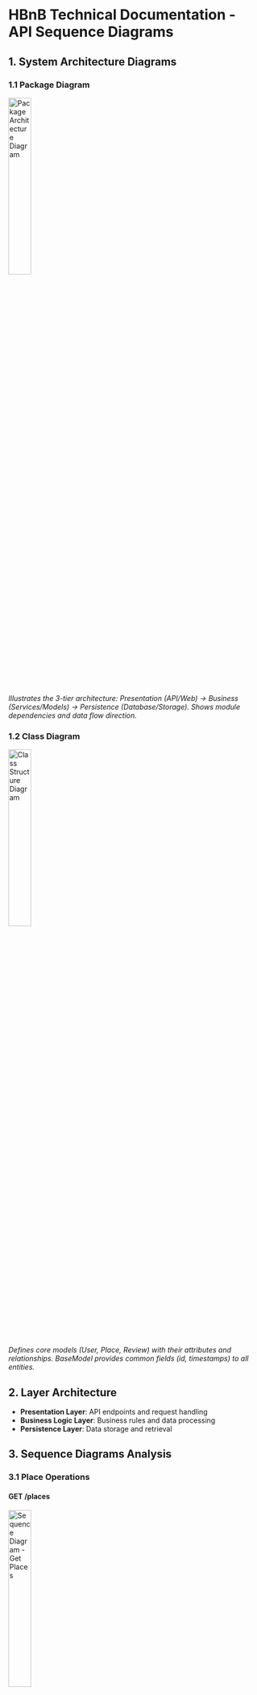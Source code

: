 # HBnB Technical Documentation - API Sequence Diagrams

## 1. System Architecture Diagrams

### 1.1 Package Diagram

<img src="package_diagram.png" width="30%" alt="Package Architecture Diagram">

*Illustrates the 3-tier architecture:
Presentation (API/Web) → Business (Services/Models) → Persistence (Database/Storage).
Shows module dependencies and data flow direction.*

### 1.2 Class Diagram

<img src="class_diagram.png" width="30%" alt="Class Structure Diagram">

*Defines core models (User, Place, Review) with their attributes and relationships. 
BaseModel provides common fields (id, timestamps) to all entities.*

## 2. Layer Architecture
- **Presentation Layer**: API endpoints and request handling
- **Business Logic Layer**: Business rules and data processing
- **Persistence Layer**: Data storage and retrieval

## 3. Sequence Diagrams Analysis

### 3.1 Place Operations

#### GET /places

<img src="sequence_diagram1.png" width="30%" alt="Sequence Diagram - Get Places">

*Figure 3: Sequence diagram showing the flow of GET /places request.*

The diagram illustrates:
- Success scenario (200 OK)
- Error handling for invalid parameters (400)
- No content scenario (204)
- Server error handling (500)

#### POST /places

<img src="sequence_diagram2.png" width="30%" alt="Sequence Diagram - Create Place">

*Figure 4: Sequence diagram showing the flow of POST /places request.*

Key interactions shown:
- Validation flow
- Success creation path
- Duplicate handling
- Error scenarios

### 3.2 Review Operations

#### POST /reviews

<img src="sequence_diagram3.png" width="30%" alt="Sequence Diagram - Create Review">

*Figure 5: Sequence diagram showing the flow of POST /reviews request.*

The diagram details:
- Review submission process
- Validation steps
- Success and error paths
- Database interactions

### 3.3 User Registration

<img src="sequence_diagram4.png" width="30%" alt="Sequence Diagram - User Registration">

*Figure 6: Sequence diagram showing the user registration flow.*

The diagram shows:
- Registration process
- Data validation
- Email uniqueness check
- Error handling scenarios

## 4. Layer Interactions

### 4.1 User Registration Flow
**Between Layers:**
1. Presentation → Business
   - Input validation
   - Data formatting
   - Request validation

2. Business → Persistence
   - Email uniqueness check
   - Password encryption
   - User object creation

### 4.2 Place Creation Flow
**Between Layers:**
1. Presentation → Business
   - Authentication check
   - Place data validation
   - Media handling

2. Business → Persistence
   - Data storage
   - Relationship management
   - Transaction handling

### 4.3 Review Submission Flow
**Between Layers:**
1. Presentation → Business
   - Auth verification
   - Review validation
   - Rating check

2. Business → Persistence
   - Place verification
   - Review storage
   - Rating update

### 4.4 Places List Retrieval Flow
**Between Layers:**
1. Presentation → Business
   - Query validation
   - Filter processing
   - Pagination setup

2. Business → Persistence
   - Cache check
   - Data retrieval
   - Result formatting

## 5. Implementation Notes

### 5.1 Error Handling
- Layer-specific error types
- Error propagation path
- Standard error responses

### 5.2 Performance
- Caching strategy
- Query optimization
- Response time goals

## 6. Detailed Layer Interactions Analysis

### 6.1 Layer Communication Patterns

**1. Presentation → Business Layer**
- Request validation and sanitization
- Authentication token verification
- Input parameter processing
- Response formatting

**2. Business → Persistence Layer**
- Data validation rules
- Business logic application
- Database query construction
- Cache management

**3. Inter-layer Data Flow**
- Object serialization/deserialization
- Error propagation
- Status code mapping
- Transaction management

### 6.2 Operation-Specific Interactions

**1. User Registration Process**
```
Presentation → Business:
- Validate email format
- Check password requirements
- Format user data

Business → Persistence:
- Verify email uniqueness
- Create user record
- Handle transaction
```

**2. Place Creation Process**
```
Presentation → Business:
- Verify auth token
- Validate place data
- Process uploaded files

Business → Persistence:
- Store place details
- Handle media files
- Create relationships
```

**3. Review Submission Process**
```
Presentation → Business:
- Validate review content
- Check user permissions
- Process rating data

Business → Persistence:
- Update place ratings
- Store review
- Manage transaction
```

**4. Places List Retrieval Process**
```
Presentation → Business:
- Process search params
- Handle pagination
- Apply filters

Business → Persistence:
- Query optimization
- Cache handling
- Result formatting
```

## 7. Additional Technical Details
### 7.1 Sequence Diagram Analysis
1. Request Flow
   - Initial validation
   - Authentication check
   - Input processing
   - Parameter validation

2. Response Flow
   - Data formatting
   - Status code selection
   - Error response structure
   - Cache headers

3. Data Processing
   - Business rule validation
   - Data transformation
   - State management
   - Transaction control

### 7.2 Cross-Layer Communication
1. Data Flow
   - Request/Response format
   - Error propagation
   - Cache strategy
   - Performance monitoring

2. Security
   - Authentication flow
   - Authorization checks
   - Input validation
   - Rate limiting

### 7.3 Basic Error Handling

#### Common Error Scenarios
1. Validation Errors (400)
   ```
   {
     "error": "VALIDATION_ERROR",
     "message": "Invalid input"
   }
   ```

2. Auth Errors (401/403)
   ```
   {
     "error": "AUTH_ERROR",
     "message": "Unauthorized access"
   }
   ```

3. Not Found (404)
   ```
   {
     "error": "NOT_FOUND",
     "message": "Resource not found"
   }
   ```

4. Server Errors (500)
   ```
   {
     "error": "SERVER_ERROR",
     "message": "Internal error"
   }
   ```

#### Error Recovery
- Database rollback on failure
- Basic retry for network issues
- Error logging with timestamps
